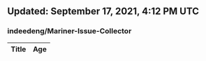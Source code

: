 ## Updated: September 17, 2021, 4:12 PM UTC


### indeedeng/Mariner-Issue-Collector
|**Title**|**Age**|
|:----|:----|